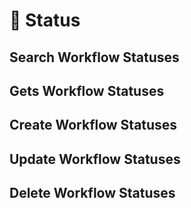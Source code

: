 # 🔄 Status

## Search Workflow Statuses

## Gets Workflow Statuses

## Create Workflow Statuses

## Update Workflow Statuses

## Delete Workflow Statuses

